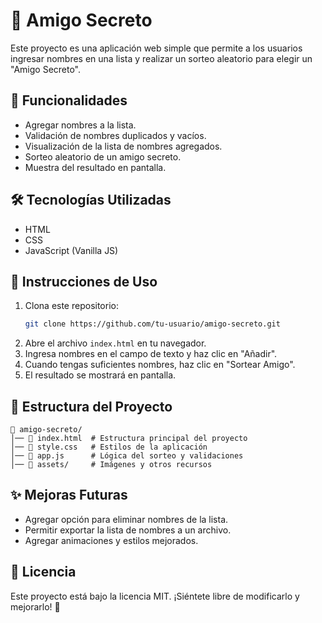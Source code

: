 # 🎉 Amigo Secreto

Este proyecto es una aplicación web simple que permite a los usuarios ingresar nombres en una lista y realizar un sorteo aleatorio para elegir un "Amigo Secreto".

## 🚀 Funcionalidades

- Agregar nombres a la lista.
- Validación de nombres duplicados y vacíos.
- Visualización de la lista de nombres agregados.
- Sorteo aleatorio de un amigo secreto.
- Muestra del resultado en pantalla.

## 🛠️ Tecnologías Utilizadas

- HTML
- CSS
- JavaScript (Vanilla JS)

## 📜 Instrucciones de Uso

1. Clona este repositorio:
   ```sh
   git clone https://github.com/tu-usuario/amigo-secreto.git
   ```
2. Abre el archivo `index.html` en tu navegador.
3. Ingresa nombres en el campo de texto y haz clic en "Añadir".
4. Cuando tengas suficientes nombres, haz clic en "Sortear Amigo".
5. El resultado se mostrará en pantalla.

## 📂 Estructura del Proyecto

```
📁 amigo-secreto/
│── 📄 index.html  # Estructura principal del proyecto
│── 📄 style.css   # Estilos de la aplicación
│── 📄 app.js      # Lógica del sorteo y validaciones
│── 📁 assets/     # Imágenes y otros recursos
```

## ✨ Mejoras Futuras

- Agregar opción para eliminar nombres de la lista.
- Permitir exportar la lista de nombres a un archivo.
- Agregar animaciones y estilos mejorados.

## 📜 Licencia

Este proyecto está bajo la licencia MIT. ¡Siéntete libre de modificarlo y mejorarlo! 🎨

